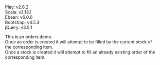 Play: v2.8.2<br>
Scala: v2.13.1<br>
Ebean: v6.0.0<br>
Bootstrap: v4.5.3<br>
jQuery: v3.5.1<br>

This is an orders demo.<br>
Once an order is created it will attempt to be filled by the current stock of the corresponding item.<br>
Once a stock is created it will attempt to fill an already existing order of the corresponding item.<br>
